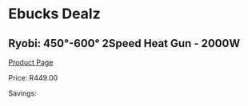
# Ebucks Dealz
## Ryobi: 450°-600° 2Speed Heat Gun - 2000W
[Product Page](https://www.ebucks.com/web/shop/productSelected.do?prodId=335335858&catId=336131644)

Price: R449.00

Savings: 


	